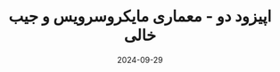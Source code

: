 ---
title: اپیزود دو - معماری مایکروسرویس و جیب خالی
description: در این اپیزود نگاهی به داستان و جریان اولین مهاجرت بزرگ به معماری مایکروسرویس انداختیم و به برخی از چالش ها و هزینه های آن اشاره کردیم.
trademarks:
  - <p><a href="https://medium.com/swlh/stop-you-dont-need-microservices-dc732d70b3e0" target="_blank" rel="noopener noreferer nofollow">STOP!! You don’t need Microservices.</a></p>
  - fun-beat-for-challenge-gaming-end-os-something-193046 Sound Effect by <a href="https://pixabay.com/users/singsongsign-41447571/?utm_source=link-attribution&utm_medium=referral&utm_campaign=music&utm_content=193046">singsongsign</a> from <a href="https://pixabay.com//?utm_source=link-attribution&utm_medium=referral&utm_campaign=music&utm_content=193046">Pixabay</a>
  - drum-beat-bpm-120-113150 Sound Effect by <a href="https://pixabay.com/users/shidenbeatsmusic-25676252/?utm_source=link-attribution&utm_medium=referral&utm_campaign=music&utm_content=113150">Shiden Beats Music</a> from <a href="https://pixabay.com/sound-effects//?utm_source=link-attribution&utm_medium=referral&utm_campaign=music&utm_content=113150">Pixabay</a>
  - crate-dig-drumloop-90bpm-129616 Sound Effect by <a href="https://pixabay.com/users/kamhunt-27612606/?utm_source=link-attribution&utm_medium=referral&utm_campaign=music&utm_content=129616">Kammerin Hunt</a> from <a href="https://pixabay.com/sound-effects//?utm_source=link-attribution&utm_medium=referral&utm_campaign=music&utm_content=129616">Pixabay</a>
  - generic-crowd-background-noise-31310 Sound Effect from <a href="https://pixabay.com/sound-effects/?utm_source=link-attribution&utm_medium=referral&utm_campaign=music&utm_content=31310">Pixabay</a>
content_length: 7675652
duration: 318
date: 2024-09-29
---